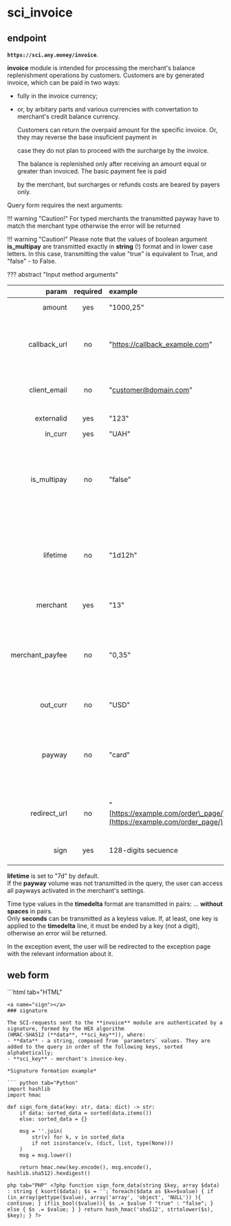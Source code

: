 # sci\_invoice

## endpoint

**`https://sci.any.money/invoice`**.

**invoice** module is intended for processing the merchant's balance replenishment operations by customers. Customers are by generated invoice, which can be paid in two ways:

* fully in the invoice currency;
* or, by arbitary parts and various currencies with convertation to merchant's credit balance currency.

  Customers can return the overpaid amount for the specific invoice. Or, they may reverse the base insuficient payment in 

  case they do not plan to proceed with the surcharge by the invoice.

  The balance is replenished only after receiving an amount equal or greater than invoiced. The basic payment fee is paid 

  by the merchant, but surcharges or refunds costs are beared by payers only.

Query form requires the next arguments:

!!! warning "Caution!" For typed merchants the transmitted payway have to match the merchant type otherwise the error will be returned

!!! warning "Caution!" Please note that the values of boolean argument **is\_multipay** are transmitted exactly in **string** \(!\) format and in lower case letters. In this case, transmitting the value "true" is equivalent to True, and "false" - to False.

??? abstract "Input method arguments"

| param | required | example | description |
| ---: | :---: | :--- | :--- |
| amount | yes | "1000,25" | invoice payment amount |
| callback\_url | no | "[https://callback\_example.com](https://callback_example.com)" | url-address for server-server messages about oprder's status changes. [Messages format](add_order.md#order_repr) |
| client\_email | no | "customer@domain.com" | payer email-address for invoice-payment status change notifications |
| externalid | yes | "123" | unique ID specified by the merchant |
| in\_curr | yes | "UAH" | credit currency |
| is\_multipay | no | "false" | flag for providing the making a surcharge and receiving a refund possibility \("true" = surcharge and return are possible, "false" = blocked\). default = "false" |
| lifetime | no | "1d12h" | order lifetime, in the seconds or in the **timedelta** format \(the string like "1w1d1h1m1s1ms"\). The valid value range is: "7d".."3600s". default="7d" |
| merchant | yes | "13" | string display of the local merchant's system ID |
| merchant\_payfee | no | "0,35" | the **share** of the total fee amount for incoming payments paid by the merchant \(value in the interval \[0..1\] with an accuracy of two decimal places\) |
| out\_curr | no | "USD" | optional invoice-payment debit currency |
| payway | no | "card" | payway of the replenishment \(possible values: "btc", "perfect", "qiwi"... etc.\). For the typed merchant only linked payway is available |
| redirect\_url | no | "[https://example.com/order\_page/](https://example.com/order_page/)" | url-address for redirecting the user method executing or pressing the "Back" button |
| sign | yes | 128-digits secuence | unique [hash signature of the SCI-request](sci_invoice.md#sign) |

**lifetime** is set to "7d" by default.  
If the **payway** volume was not transmitted in the query, the user can access all payways activated in the merchant's settings.

Time type values in the **timedelta** format are transmitted in pairs:  ...  **without spaces** in pairs.  
Only **seconds** can be transmitted as a keyless value. If, at least, one key is applied to the **timedelta** line, it must be ended by a key \(not a digit\), otherwise an error wiil be returned.

In the exception event, the user will be redirected to the exception page with the relevant information about it.

## web form

\`\`\`html tab="HTML"

```text
<a name="sign"></a>
### signature

The SCI-requests sent to the **invoice** module are authenticated by a signature, formed by the HEX algorithm 
(HMAC-SHA512 (**data**, **sci_key**)), where:  
- **data** - a string, composed from `parameters` values. They are added to the query in order of the following keys, sorted alphabetically;  
- **sci_key** - merchant's invoice-key.  

*Signature formation example*

``` python tab="Python"
import hashlib
import hmac

def sign_form_data(key: str, data: dict) -> str:
    if data: sorted_data = sorted(data.items())
    else: sorted_data = {}

    msg = ''.join(
        str(v) for k, v in sorted_data
        if not isinstance(v, (dict, list, type(None)))
    )
    msg = msg.lower()

    return hmac.new(key.encode(), msg.encode(), hashlib.sha512).hexdigest()
```

`php tab="PHP" <?php function sign_form_data(string $key, array $data) : string { ksort($data); $s = ''; foreach($data as $k=>$value) { if (in_array(gettype($value), array('array', 'object', 'NULL')) ){ continue; } if(is_bool($value)){ $s .= $value ? "true" : "false"; } else { $s .= $value; } } return hash_hmac('sha512', strtolower($s), $key); } ?>`

